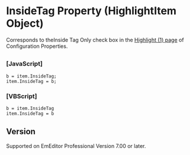 # InsideTag Property (HighlightItem Object)

Corresponds to theInside
Tag Only check box in the
[Highlight (1) page](../../dlg/properties/highlight1/index) of Configuration Properties.

## 

### \[JavaScript\]

```
b = item.InsideTag;
item.InsideTag = b;
```

### \[VBScript\]

```
b = item.InsideTag
item.InsideTag = b
```

## Version

Supported on EmEditor Professional Version 7.00 or later.
